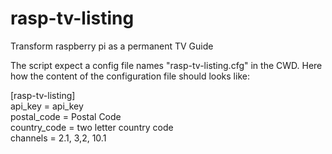 rasp-tv-listing
===============

Transform raspberry pi as a permanent TV Guide

The script expect a config file names "rasp-tv-listing.cfg" in the CWD. Here how the content of the configuration file should looks like:


[rasp-tv-listing]  
api_key = api_key  
postal_code = Postal Code  
country_code = two letter country code  
channels = 2.1, 3,2, 10.1  
